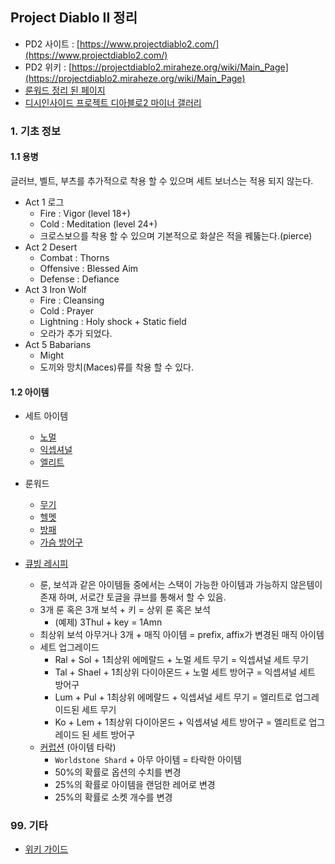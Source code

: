 ## Project Diablo II 정리 

- PD2 사이트 : [https://www.projectdiablo2.com/](https://www.projectdiablo2.com/)
- PD2 위키 : [https://projectdiablo2.miraheze.org/wiki/Main_Page](https://projectdiablo2.miraheze.org/wiki/Main_Page)
- [룬워드 정리 된 페이지](http://projectdiablo2.s3-website-us-east-1.amazonaws.com/)
- [디시인사이드 프로젝트 디아블로2 마이너 갤러리](https://gall.dcinside.com/mgallery/board/lists?id=projectlod)

### 1. 기초 정보 

#### 1.1 용병 

글러브, 벨트, 부츠를 추가적으로 착용 할 수 있으며 세트 보너스는 적용 되지 않는다. 

- Act 1 로그
  - Fire : Vigor (level 18+)
  - Cold : Meditation (level 24+)
  - 크로스보으를 착용 할 수 있으며 기본적으로 화살은 적을 꿰뚫는다.(pierce)
- Act 2 Desert
  - Combat : Thorns
  - Offensive : Blessed Aim
  - Defense : Defiance
- Act 3 Iron Wolf
  - Fire : Cleansing
  - Cold : Prayer
  - Lightning : Holy shock + Static field
  - 오라가 추가 되었다. 
- Act 5 Babarians
  - Might
  - 도끼와 망치(Maces)류를 착용 할 수 있다.

#### 1.2 아이템 

- 세트 아이템 
  - [노멀](https://projectdiablo2.miraheze.org/wiki/Normal)
  - [익셉셔널](https://projectdiablo2.miraheze.org/wiki/Exceptional)
  - [엘리트](https://projectdiablo2.miraheze.org/wiki/Elite)

- 룬워드 
  - [무기](https://projectdiablo2.miraheze.org/wiki/RWWeapons)
  - [헬멧](https://projectdiablo2.miraheze.org/wiki/RWHelmets)
  - [방패](https://projectdiablo2.miraheze.org/wiki/RWShields)
  - [가슴 방어구](https://projectdiablo2.miraheze.org/wiki/RWChests)

- [큐빙 레시피](https://projectdiablo2.miraheze.org/wiki/Recipes)
  - 룬, 보석과 같은 아이템들 중에서는 스택이 가능한 아이템과 가능하지 않은템이 존재 하며, 서로간 토글을 큐브를 통해서 할 수 있음. 
  - 3개 룬 혹은 3개 보석 + 키 = 상위 룬 혹은 보석
    - (예제) 3Thul + key = 1Amn 
  - 최상위 보석 아무거나 3개 + 매직 아이템 = prefix, affix가 변경된 매직 아이템
  - 세트 업그레이드 
    - Ral + Sol + 1최상위 에메랄드 + 노멀 세트 무기 = 익셉셔널 세트 무기  
    - Tal + Shael + 1최상위 다이아몬드 + 노멀 세트 방어구 = 익셉셔널 세트 방어구
    - Lum + Pul + 1최상위 에메랄드 + 익셉셔널 세트 무기 = 엘리트로 업그레이드된 세트 무기
    - Ko + Lem + 1최상위 다이아몬드 + 익셉셔널 세트 방어구 = 엘리트로 업그레이드 된 세트 방어구
  - [커럽션](https://projectdiablo2.miraheze.org/wiki/Corruptions) (아이템 타락)
    - `Worldstone Shard` + 아무 아이템 = 타락한 아이템
    - 50%의 확률로 옵션의 수치를 변경
    - 25%의 확률로 아이템을 랜덤한 레어로 변경
    - 25%의 확률로 소켓 개수를 변경

### 99. 기타

- [위키 가이드](https://projectdiablo2.miraheze.org/wiki/Guides) 
